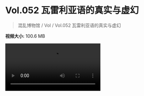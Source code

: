 # Vol.052 瓦雷利亚语的真实与虚幻

> 混乱博物馆 / Vol / Vol.052 瓦雷利亚语的真实与虚幻

**视频大小**: 100.6 MB

<div class="video"><video src="https://file.hsyhx.top/archive/混乱博物馆/Vol/052.mp4" controls preload>🤔 您的浏览器不支持 video 标签</video></div>